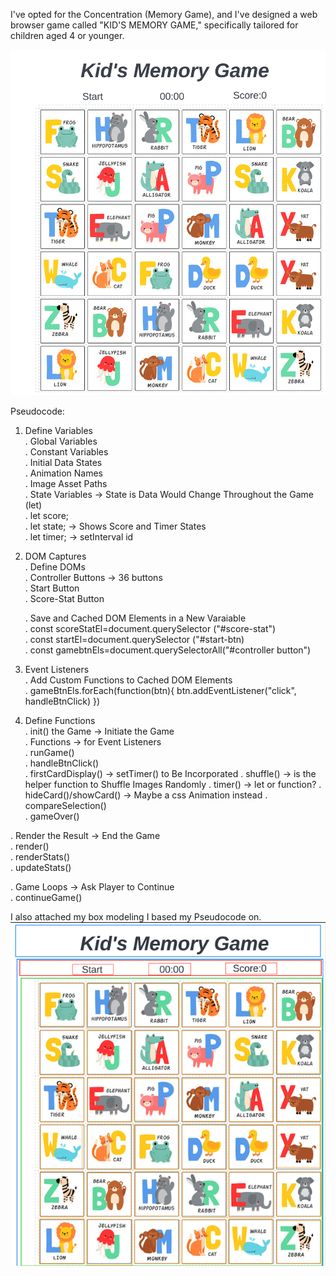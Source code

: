 

I've opted for the Concentration (Memory Game), and I've designed a web browser game called "KID'S MEMORY GAME," specifically tailored for children aged 4 or younger.

![Alt text](./images/Project%20Wireframe.jpeg)

Pseudocode:

1. Define Variables  
   . Global Variables  
    . Constant Variables  
    . Initial Data States  
    . Animation Names  
    . Image Asset Paths  
    . State Variables -> State is Data Would Change Throughout the Game (let)  
    . let score;  
    . let state; -> Shows Score and Timer States  
    . let timer; -> setInterval id

2. DOM Captures  
   . Define DOMs  
    . Controller Buttons -> 36 buttons  
    . Start Button  
    . Score-Stat Button

   . Save and Cached DOM Elements in a New Varaiable  
    . const scoreStatEl=document.querySelector ("#score-stat")  
    . const startEl=document.querySelector ("#start-btn)  
    . const gamebtnEls=document.querySelectorAll("#controller button")

3. Event Listeners  
   . Add Custom Functions to Cached DOM Elements  
    . gameBtnEls.forEach(function(btn){
   btn.addEventListener("click", handleBtnClick)
   })

4. Define Functions  
   . init() the Game -> Initiate the Game  
. Functions -> for Event Listeners  
    . runGame()  
    . handleBtnClick()  
    . firstCardDisplay() -> setTimer() to Be Incorporated
    . shuffle() -> is the helper function to Shuffle Images Randomly
    . timer() -> let or function?
    . hideCard()/showCard() -> Maybe a css Animation instead
    . compareSelection()  
    . gameOver()

. Render the Result -> End the Game  
    . render()  
    . renderStats()  
    . updateStats()

. Game Loops -> Ask Player to Continue  
    . continueGame()

I also attached my box modeling I based my Pseudocode on.
![Alt text](./images/BOXING%20MODEL.png)
